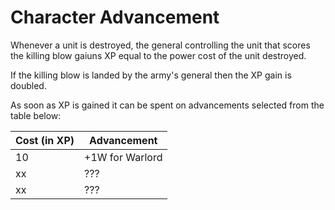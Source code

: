 # Character Advancement
Whenever a unit is destroyed, the general controlling the unit that scores the killing blow gaiuns XP equal to the power cost of the unit destroyed.

If the killing blow is landed by the army's general then the XP gain is doubled.

As soon as XP is gained it can be spent on advancements selected from the table below:

|Cost (in XP)   |Advancement                   |
|---|---|
|10             |+1W for Warlord               |
|xx             |???   |
| xx            |???   |